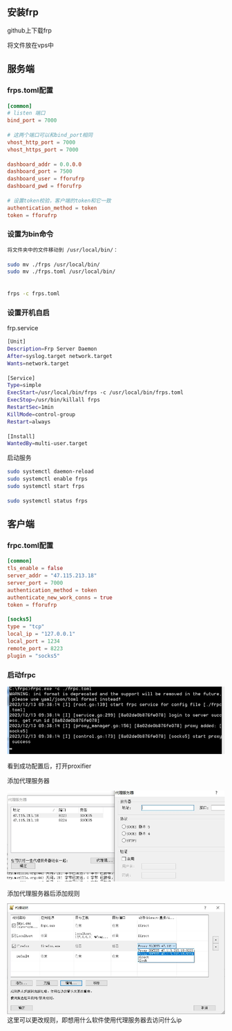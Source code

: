 ## 安装frp

github上下载frp

将文件放在vps中



## 服务端

### frps.toml配置

```toml
[common]
# listen 端口
bind_port = 7000

# 这两个端口可以和bind_port相同
vhost_http_port = 7000
vhost_https_port = 7000

dashboard_addr = 0.0.0.0
dashboard_port = 7500
dashboard_user = fforufrp
dashboard_pwd = fforufrp

# 设置token校验，客户端的token和它一致
authentication_method = token
token = fforufrp

```



### 设置为bin命令

```bash
将文件夹中的文件移动到 /usr/local/bin/：

sudo mv ./frps /usr/local/bin/
sudo mv ./frps.toml /usr/local/bin/


frps -c frps.toml
```



### 设置开机自启

frp.service

```bash
[Unit]
Description=Frp Server Daemon
After=syslog.target network.target
Wants=network.target

[Service]
Type=simple
ExecStart=/usr/local/bin/frps -c /usr/local/bin/frps.toml   
ExecStop=/usr/bin/killall frps
RestartSec=1min
KillMode=control-group
Restart=always

[Install]
WantedBy=multi-user.target

```

启动服务

```bash
sudo systemctl daemon-reload
sudo systemctl enable frps
sudo systemctl start frps

sudo systemctl status frps
```





## 客户端

### frpc.toml配置

```toml
[common]
tls_enable = false
server_addr = "47.115.213.18"
server_port = 7000
authentication_method = token
authenticate_new_work_conns = true
token = fforufrp

[socks5]
type = "tcp"
local_ip = "127.0.0.1"
local_port = 1234
remote_port = 8223
plugin = "socks5"

```

### 启动frpc

![](images/2024-02-09-18-41-33.png)

看到成功配置后，打开proxifier

添加代理服务器

![](images/2024-02-09-18-41-46.png)

添加代理服务器后添加规则

![](images/2024-02-09-18-42-01.png)
这里可以更改规则，即想用什么软件使用代理服务器去访问什么ip
